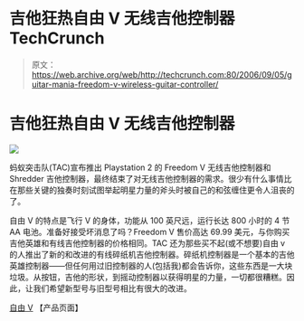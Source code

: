 # 吉他狂热自由 V 无线吉他控制器 TechCrunch

> 原文：<https://web.archive.org/web/http://techcrunch.com:80/2006/09/05/guitar-mania-freedom-v-wireless-guitar-controller/>

# 吉他狂热自由 V 无线吉他控制器

![](img/f38b9326ea18d3e29a6066e05a5c34f1.png)

蚂蚁突击队(TAC)宣布推出 Playstation 2 的 Freedom V 无线吉他控制器和 Shredder 吉他控制器，最终结束了对无线吉他控制器的需求。很少有什么事情比在那些关键的独奏时刻试图举起明星力量的斧头时被自己的和弦缠住更令人沮丧的了。

自由 V 的特点是飞行 V 的身体，功能从 100 英尺远，运行长达 800 小时的 4 节 AA 电池。准备好接受坏消息了吗？Freedom V 售价高达 69.99 美元，与你购买吉他英雄和有线吉他控制器的价格相同。TAC 还为那些买不起(或不想要)自由 v 的人推出了新的和改进的有线碎纸机吉他控制器。碎纸机控制器是一个基本的吉他英雄控制器——但任何用过旧控制器的人(包括我)都会告诉你，这些东西是一大块垃圾。从按钮，吉他的形状，到摇动控制器以获得明星的力量，一切都很糟糕。因此，让我们希望新型号与旧型号相比有很大的改进。

[自由 V](https://web.archive.org/web/20201125140225/http://www.theantcommandos.com/) 【产品页面】